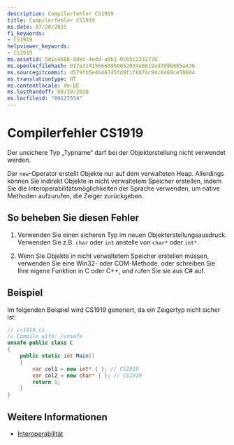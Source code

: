 ```yaml
---
description: Compilerfehler CS1919
title: Compilerfehler CS1919
ms.date: 07/20/2015
f1_keywords:
- CS1919
helpviewer_keywords:
- CS1919
ms.assetid: 5d1e468b-ddec-4edd-a8b1-9c65c2332778
ms.openlocfilehash: 017a3141566689b0052034e8619ad399b865a436
ms.sourcegitcommit: d579fb5e4b46745fd0f1f8874c94c6469ce58604
ms.translationtype: HT
ms.contentlocale: de-DE
ms.lasthandoff: 08/30/2020
ms.locfileid: "89127554"
---
```

# <a name="compiler-error-cs1919"></a>Compilerfehler CS1919

Der unsichere Typ „Typname“ darf bei der Objekterstellung nicht verwendet werden.  
  
 Der `new`-Operator erstellt Objekte nur auf dem verwalteten Heap. Allerdings können Sie indirekt Objekte in nicht verwaltetem Speicher erstellen, indem Sie die Interoperabilitätsmöglichkeiten der Sprache verwenden, um native Methoden aufzurufen, die Zeiger zurückgeben.  
  
## <a name="to-correct-this-error"></a>So beheben Sie diesen Fehler  
  
1. Verwenden Sie einen sicheren Typ im neuen Objekterstellungsausdruck. Verwenden Sie z.B. `char` oder `int` anstelle von `char*` oder `int*`.  
  
2. Wenn Sie Objekte in nicht verwaltetem Speicher erstellen müssen, verwenden Sie eine Win32- oder COM-Methode, oder schreiben Sie Ihre eigene Funktion in C oder C++, und rufen Sie sie aus C# auf.  
  
## <a name="example"></a>Beispiel

 Im folgenden Beispiel wird CS1919 generiert, da ein Zeigertyp nicht sicher ist:

```csharp
// cs1919.cs  
// Compile with: /unsafe  
unsafe public class C  
{  
    public static int Main()  
    {  
        var col1 = new int* { }; // CS1919  
        var col2 = new char* { }; // CS1919  
        return 1;  
    }  
}  
```

## <a name="see-also"></a>Weitere Informationen

- [Interoperabilität](../../programming-guide/interop/index.md)
